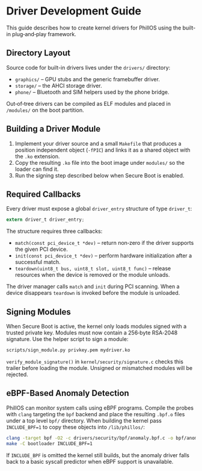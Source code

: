 # Driver Development Guide

This guide describes how to create kernel drivers for PhillOS using the built-in plug‑and‑play framework.

## Directory Layout

Source code for built-in drivers lives under the `drivers/` directory:

- `graphics/` – GPU stubs and the generic framebuffer driver.
- `storage/` – the AHCI storage driver.
- `phone/` – Bluetooth and SIM helpers used by the phone bridge.

Out‑of‑tree drivers can be compiled as ELF modules and placed in `/modules/` on the boot partition.

## Building a Driver Module

1. Implement your driver source and a small `Makefile` that produces a position independent object (`-fPIC`) and links it as a shared object with the `.ko` extension.
2. Copy the resulting `.ko` file into the boot image under `modules/` so the loader can find it.
3. Run the signing step described below when Secure Boot is enabled.

## Required Callbacks

Every driver must expose a global `driver_entry` structure of type `driver_t`:

```c
extern driver_t driver_entry;
```

The structure requires three callbacks:

- `match(const pci_device_t *dev)` – return non‑zero if the driver supports the given PCI device.
- `init(const pci_device_t *dev)` – perform hardware initialization after a successful match.
- `teardown(uint8_t bus, uint8_t slot, uint8_t func)` – release resources when the device is removed or the module unloads.

The driver manager calls `match` and `init` during PCI scanning. When a device disappears `teardown` is invoked before the module is unloaded.

## Signing Modules

When Secure Boot is active, the kernel only loads modules signed with a trusted private key. Modules must now contain a 256‑byte RSA‑2048 signature. Use the helper script to sign a module:

```bash
scripts/sign_module.py privkey.pem mydriver.ko
```

`verify_module_signature()` in `kernel/security/signature.c` checks this trailer before loading the module. Unsigned or mismatched modules will be rejected.

## eBPF-Based Anomaly Detection

PhillOS can monitor system calls using eBPF programs. Compile the probes with `clang` targeting the `bpf` backend and place the resulting `.bpf.o` files under a top level `bpf/` directory. When building the kernel pass `INCLUDE_BPF=1` to copy these objects into `/lib/phillos/`:

```bash
clang -target bpf -O2 -c drivers/security/bpf/anomaly.bpf.c -o bpf/anomaly.bpf.o
make -C bootloader INCLUDE_BPF=1
```

If `INCLUDE_BPF` is omitted the kernel still builds, but the anomaly driver falls back to a basic syscall predictor when eBPF support is unavailable.

